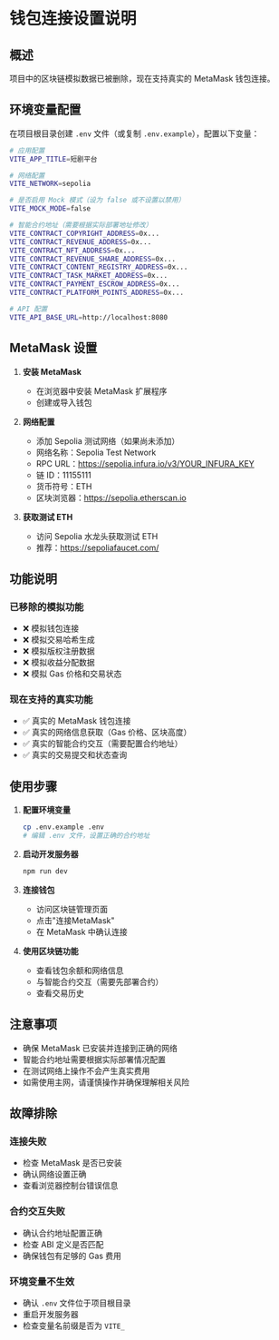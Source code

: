 # 钱包连接设置说明

## 概述

项目中的区块链模拟数据已被删除，现在支持真实的 MetaMask 钱包连接。

## 环境变量配置

在项目根目录创建 `.env` 文件（或复制 `.env.example`），配置以下变量：

```bash
# 应用配置
VITE_APP_TITLE=短剧平台

# 网络配置
VITE_NETWORK=sepolia

# 是否启用 Mock 模式（设为 false 或不设置以禁用）
VITE_MOCK_MODE=false

# 智能合约地址（需要根据实际部署地址修改）
VITE_CONTRACT_COPYRIGHT_ADDRESS=0x...
VITE_CONTRACT_REVENUE_ADDRESS=0x...
VITE_CONTRACT_NFT_ADDRESS=0x...
VITE_CONTRACT_REVENUE_SHARE_ADDRESS=0x...
VITE_CONTRACT_CONTENT_REGISTRY_ADDRESS=0x...
VITE_CONTRACT_TASK_MARKET_ADDRESS=0x...
VITE_CONTRACT_PAYMENT_ESCROW_ADDRESS=0x...
VITE_CONTRACT_PLATFORM_POINTS_ADDRESS=0x...

# API 配置
VITE_API_BASE_URL=http://localhost:8080
```

## MetaMask 设置

1. **安装 MetaMask**
   - 在浏览器中安装 MetaMask 扩展程序
   - 创建或导入钱包

2. **网络配置**
   - 添加 Sepolia 测试网络（如果尚未添加）
   - 网络名称：Sepolia Test Network
   - RPC URL：https://sepolia.infura.io/v3/YOUR_INFURA_KEY
   - 链 ID：11155111
   - 货币符号：ETH
   - 区块浏览器：https://sepolia.etherscan.io

3. **获取测试 ETH**
   - 访问 Sepolia 水龙头获取测试 ETH
   - 推荐：https://sepoliafaucet.com/

## 功能说明

### 已移除的模拟功能
- ❌ 模拟钱包连接
- ❌ 模拟交易哈希生成
- ❌ 模拟版权注册数据
- ❌ 模拟收益分配数据
- ❌ 模拟 Gas 价格和交易状态

### 现在支持的真实功能
- ✅ 真实的 MetaMask 钱包连接
- ✅ 真实的网络信息获取（Gas 价格、区块高度）
- ✅ 真实的智能合约交互（需要配置合约地址）
- ✅ 真实的交易提交和状态查询

## 使用步骤

1. **配置环境变量**
   ```bash
   cp .env.example .env
   # 编辑 .env 文件，设置正确的合约地址
   ```

2. **启动开发服务器**
   ```bash
   npm run dev
   ```

3. **连接钱包**
   - 访问区块链管理页面
   - 点击"连接MetaMask"
   - 在 MetaMask 中确认连接

4. **使用区块链功能**
   - 查看钱包余额和网络信息
   - 与智能合约交互（需要先部署合约）
   - 查看交易历史

## 注意事项

- 确保 MetaMask 已安装并连接到正确的网络
- 智能合约地址需要根据实际部署情况配置
- 在测试网络上操作不会产生真实费用
- 如需使用主网，请谨慎操作并确保理解相关风险

## 故障排除

### 连接失败
- 检查 MetaMask 是否已安装
- 确认网络设置正确
- 查看浏览器控制台错误信息

### 合约交互失败
- 确认合约地址配置正确
- 检查 ABI 定义是否匹配
- 确保钱包有足够的 Gas 费用

### 环境变量不生效
- 确认 `.env` 文件位于项目根目录
- 重启开发服务器
- 检查变量名前缀是否为 `VITE_`
